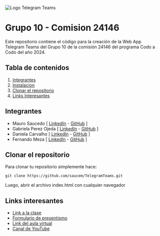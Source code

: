 
![Logo Telegram Teams](./static/img/imagotipo.png)

# Grupo 10 - Comision 24146

Este repositorio contiene el código para la creación de la Web App 
Telegram Teams del Grupo 10 de la comisión 24146 del programa Codo a 
Codo del año 2024.


## Tabla de contenidos

1. [Integrantes](#integrantes)
2. [Instalacion](#instalacion)
3. [Clonar el repositorio](#clonar-el-repositorio)
4. [Links Interesantes](#links-interesantes)


## Integrantes

- Mauro Saucedo [ [LinkedIn](https://www.linkedin.com/in/mauro-saucedo-degrafica/) - [GitHub](https://github.com/saucem/) ]
- Gabriela Perez Ojeda [ [LinkedIn](https://www.linkedin.com/in/gabriela-andreina-p%C3%A9rez-ojeda-16b775124) - [GitHub](https://github.com/Gaposubero) ] 
- Daniela Carvalho [ [LinkedIn]() - [GitHub]() ]
- Fernando Meza [ [LinkedIn](https://www.linkedin.com/in/fernando-meza-mdp/) - [GitHub](https://github.com/fernandomezamdp/) ]


## Clonar el repositorio

Para clonar tu repositorio simplemente hace:

```git clone https://github.com/saucem/TelegramTeams.git```

Luego, abrir el archivo index.html con cualquier navegador


## Links interesantes

- [Link a la clase](https://meet.google.com/sim-peao-mjb)
- [Formulario de 
presentismo](https://docs.google.com/forms/d/e/1FAIpQLSdlSskPmR0ISGjQ5KX2dk88iN3rzAX-vuw7ZhmEzHx783-t1A/viewform?usp=sf_link)
- [Link del aula 
virtual](https://aulasvirtuales.bue.edu.ar/login/index.php)
- [Canal de 
YouTube](https://www.youtube.com/playlist?list=PL3jC5zn-KQJYxexHkSfU3GKeYbpkOIQlb)


